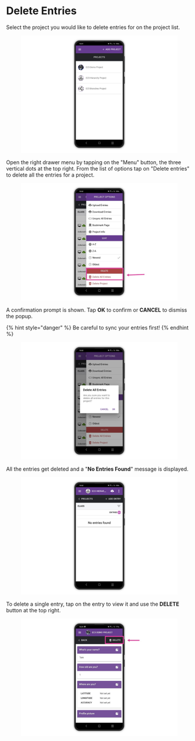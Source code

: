 # Delete Entries

Select the project you would like to delete entries for on the project list.

<figure><img src="../.gitbook/assets/20230503_190432177_1.png" alt=""><figcaption></figcaption></figure>

Open the right drawer menu by tapping on the "Menu" button, the three vertical dots at the top right. From the list of options tap on "Delete entries" to delete all the entries for a project.

<figure><img src="../.gitbook/assets/iMarkup_20230504_130031.jpg" alt=""><figcaption></figcaption></figure>

A confirmation prompt is shown. Tap **OK** to confirm or **CANCEL** to dismiss the popup.&#x20;

{% hint style="danger" %}
Be careful to sync your entries first!
{% endhint %}

<figure><img src="../.gitbook/assets/20230503_190432563_1.png" alt=""><figcaption></figcaption></figure>

All the entries get deleted and a "**No Entries Found**" message is displayed.

<figure><img src="../.gitbook/assets/20230503_190433307_1.png" alt=""><figcaption></figcaption></figure>

To delete a single entry, tap on the entry to view it and use the **DELETE** button at the top right.

<figure><img src="../.gitbook/assets/iMarkup_20230504_130137.jpg" alt=""><figcaption></figcaption></figure>


